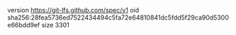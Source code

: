 version https://git-lfs.github.com/spec/v1
oid sha256:28fea5736ed7522434494c5fa72e64810841dc5fdd5f29ca90d5300e66bdd9ef
size 3301
